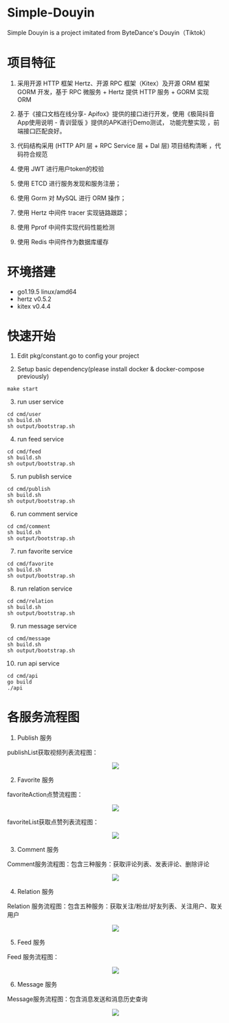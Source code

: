 # Simple-Douyin
Simple Douyin is a project imitated from ByteDance's Douyin（Tiktok）

# 项目特征
1. 采用开源 HTTP 框架 Hertz、开源 RPC 框架（Kitex）及开源 ORM 框架 GORM 开发，基于 RPC 微服务 + Hertz 提供 HTTP 服务 + GORM 实现 ORM

2. 基于《接口文档在线分享- Apifox》提供的接口进行开发，使用《极简抖音App使用说明 - 青训营版 》提供的APK进行Demo测试， 功能完整实现 ，前端接口匹配良好。

3. 代码结构采用 (HTTP API 层 + RPC Service 层 + Dal 层) 项目结构清晰 ，代码符合规范

4. 使用 JWT 进行用户token的校验

5. 使用 ETCD 进行服务发现和服务注册；

6. 使用 Gorm 对 MySQL 进行 ORM 操作；

7. 使用 Hertz 中间件 tracer 实现链路跟踪；

8. 使用 Pprof 中间件实现代码性能检测

9. 使用 Redis 中间件作为数据库缓存

# 环境搭建
- go1.19.5 linux/amd64
- hertz v0.5.2
- kitex v0.4.4

# 快速开始
1. Edit pkg/constant.go to config your project

2. Setup basic dependency(please install docker & docker-compose previously)
```shell
make start
```

3. run user service
```shell
cd cmd/user
sh build.sh
sh output/bootstrap.sh
```

4. run feed service
```shell
cd cmd/feed
sh build.sh
sh output/bootstrap.sh
```

5. run publish service
```shell
cd cmd/publish
sh build.sh
sh output/bootstrap.sh
```

6. run comment service
```shell
cd cmd/comment
sh build.sh
sh output/bootstrap.sh
```

7. run favorite service
```shell
cd cmd/favorite
sh build.sh
sh output/bootstrap.sh
```

8. run relation service
```shell
cd cmd/relation
sh build.sh
sh output/bootstrap.sh
```

9. run message service
```shell
cd cmd/message
sh build.sh
sh output/bootstrap.sh
```

10. run api service
```shell
cd cmd/api
go build
./api
```

# 各服务流程图

1. Publish 服务

publishList获取视频列表流程图：
<center>
<img src="./pic/publishList.jpg">
</center>

2. Favorite 服务

favoriteAction点赞流程图：
<center>
<img src="./pic/点赞.jpg">
</center>


favoriteList获取点赞列表流程图：
<center>
<img src="./pic/点赞列表.jpg">
</center>

3. Comment 服务

Comment服务流程图：包含三种服务：获取评论列表、发表评论、删除评论
<center>
<img src="./pic/comment.jpg">
</center>

4. Relation 服务

Relation 服务流程图：包含五种服务：获取关注/粉丝/好友列表、关注用户、取关用户
<center>
<img src="./pic/relation.png">
</center>

5. Feed 服务

Feed 服务流程图：
<center>
<img src="./pic/feed.png">
</center>

6. Message 服务

Message服务流程图：包含消息发送和消息历史查询
<center>
<img src="./pic/message.jpg">
</center>

